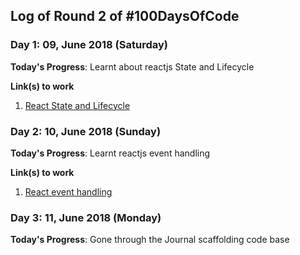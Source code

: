 ## Log of Round 2 of #100DaysOfCode


### Day 1: 09, June 2018 (Saturday)

**Today's Progress**: Learnt about reactjs State and Lifecycle

**Link(s) to work**
1. [React State and Lifecycle](https://reactjs.org/docs/state-and-lifecycle.html)


### Day 2: 10, June 2018 (Sunday)

**Today's Progress**: Learnt reactjs event handling

**Link(s) to work**
1. [React event handling](https://reactjs.org/docs/handling-events.html)


### Day 3: 11, June 2018 (Monday)
**Today's Progress**: Gone through the Journal scaffolding code base



